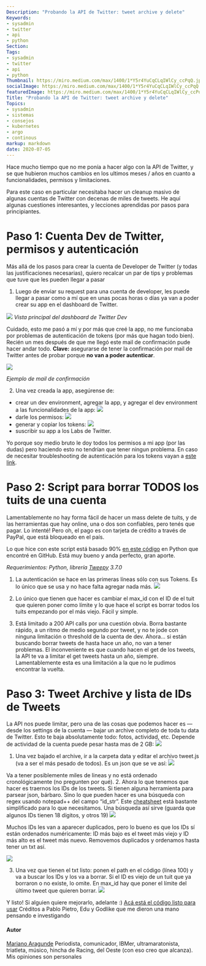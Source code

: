 ```yaml
---
Description: "Probando la API de Twitter: tweet archive y delete"
Keywords:
- sysadmin 
- twitter
- api
- python
Section: 
Tags:
- sysadmin 
- twitter
- api
- python
Thumbnail: https://miro.medium.com/max/1400/1*Y5r4YuCqCLqIWlCy_ccPqQ.jpeg
socialImage: https://miro.medium.com/max/1400/1*Y5r4YuCqCLqIWlCy_ccPqQ.jpeg
featuredImage: https://miro.medium.com/max/1400/1*Y5r4YuCqCLqIWlCy_ccPqQ.jpeg
Title: "Probando la API de Twitter: tweet archive y delete"
Topics:
- sysadmin 
- sistemas
- consejos
- kubernetes
- argo
- continous
markup: markdown
date: 2020-07-05
---
```


Hace mucho tiempo que no me ponía a hacer algo con la API de Twitter, y se que hubieron muchos cambios en los ultimos meses / años en cuanto a funcionalidades, permisos y limitaciones.

Para este caso en particular necesitaba hacer un cleanup masivo de algunas cuentas de Twitter con decenas de miles de tweets. He aquí algunas cuestiones interesantes, y lecciones aprendidas por pasos para principiantes.

<!--more-->

# Paso 1: Cuenta Dev de Twitter, permisos y autenticación

Más allá de los pasos para crear la cuenta de Developer de Twitter (y todas las justificaciones necesarias), quiero recalcar un par de tips y problemas que tuve que les pueden llegar a pasar

1. Luego de enviar su request para una cuenta de developer, les puede llegar a pasar como a mí que en unas pocas horas o días ya van a poder crear su app en el dashboard de Twitter.

![](https://miro.medium.com/max/1400/1*Y5r4YuCqCLqIWlCy_ccPqQ.jpeg)
*Vista principal del dashboard de Twitter Dev*

Cuidado, esto me pasó a mí y por más que creé la app, no me funcionaba por problemas de autenticación de tokens (por más que hagan todo bien). Recién un mes después de que me llegó este mail de confirmación pude hacer andar todo. **Clave:** asegurarse de tener la confirmación por mail de Twitter antes de probar porque **no van a poder autenticar**.

![](https://miro.medium.com/max/1400/1*JytexSnThIcgvwjzSUWQ7w.jpeg)

*Ejemplo de mail de confirmación*

2. Una vez creada la app, asegúrense de:

  - crear un dev environment, agregar la app, y agregar el dev environment a las funcionalidades de la app:
  ![](https://miro.medium.com/max/1400/1*YL4be7SqpYL7t_jXNOFmfA.jpeg)
  - darle los permisos:
  ![](https://miro.medium.com/max/1400/1*7Oj-OPc4a3oCgISwi7WkSg.jpeg)
  - generar y copiar los tokens:
  ![](https://miro.medium.com/max/1400/1*tL8LxVcFxsnjQ1JlPDlzrA.jpeg)
  - suscribir su app a los Labs de Twitter.

Yo porque soy medio bruto le doy todos los permisos a mi app (por las dudas) pero haciendo esto no tendrían que tener ningun problema. En caso de necesitar troubleshooting de autenticación para los tokens vayan a [este link](https://developer.twitter.com/en/docs/labs/tweets-and-users/quick-start/get-tweets).

# Paso 2: Script para borrar TODOS los tuits de una cuenta
Lamentablemente no hay forma fácil de hacer un mass delete de tuits, y de las herramientas que hay online, una o dos son confiables, pero tenés que pagar. Lo intenté! Pero oh, el pago es con tarjeta de crédito a través de PayPal, que está bloqueado en el país.

Lo que hice con este script está basado 90% [en este código](https://github.com/ngeor/delete-old-tweets) en Python que encontré en GitHub. Está muy bueno y anda perfecto, gran aporte.

*Requerimientos: Python, librería [Tweepy](https://www.tweepy.org/) 3.7.0*

1. La autenticación se hace en las primeras líneas sólo con sus Tokens. Es lo único que se usa y no hace falta agregar nada más.
![](https://miro.medium.com/max/1214/1*yT_gKrhbYt-E35XmKMrUvA.png)

2. Lo único que tienen que hacer es cambiar el max_id con el ID de el tuit que quieren poner como límite y lo que hace el script es borrar todos los tuits empezando por el más viejo. Fácil y simple.

3. Está limitado a 200 API calls por una cuestión obvia. Borra bastante rápido, a un ritmo de medio segundo por tweet, y no te jode con ninguna limitación o threshold de la cuenta de dev.
Ahora... si están buscando borrar tweets de hasta hace un año, no van a tener problemas. El inconveniente es que cuando hacen el get de los tweets, la API te va a limitar el get tweets hasta un año, siempre. Lamentablemente esta es una limitación a la que no le pudimos encontrar la vuelta.

# Paso 3: Tweet Archive y lista de IDs de Tweets
La API nos puede limitar, pero una de las cosas que podemos hacer es — desde los settings de la cuenta — bajar un archive completo de toda tu data de Twitter. Esto te baja absolutamente todo: fotos, actividad, etc. Depende de actividad de la cuenta puede pesar hasta mas de 2 GB:
![](https://miro.medium.com/max/1400/1*yzuRuTcX9xhXoQH4rcExtw.png)
1. Una vez bajado el archive, ir a la carpeta data y editar el archivo tweet.js (va a ser el más pesado de todos). Es un json que se ve así:
![](https://miro.medium.com/max/1400/1*Nqkw_1O5MH2rAa1y_rPp-g.png)

Va a tener posiblemente miles de lineas y no está ordenado cronológicamente (no pregunten por qué).
2. Ahora lo que tenemos que hacer es traernos los IDs de los tweets. Si tienen alguna herramienta para parsear json, bárbaro. Sino lo que pueden hacer es una búsqueda con regex usando notepad++ del campo “id_str”. Este [cheatsheet](https://www.launch2success.com/guide/advanced-find-and-replace-in-notepad/) está bastante simplificado para lo que necesitamos. Una búsqueda así sirve (guarda que algunos IDs tienen 18 dígitos, y otros 19)
![](https://miro.medium.com/max/1142/1*F3ambA2C_g0A4b7gIjwYuw.png)

Muchos IDs les van a aparecer duplicados, pero lo bueno es que los IDs sí están ordenados numéricamente: ID más bajo es el tweet más viejo y ID más alto es el tweet más nuevo. Removemos duplicados y ordenamos hasta tener un txt así.

![](https://miro.medium.com/max/744/1*-f816Y4PcizjYjPTeLD4xg.png)

3. Una vez que tienen el txt listo: ponen el path en el código (línea 100) y va a buscar los IDs y los va a borrar. Si el ID es viejo de un tuit que ya borraron o no existe, lo omite.
En max_id hay que poner el límite del último tweet que quieren borrar.
![](https://miro.medium.com/max/1400/1*BBuNwURXWEhS-oSWkeu9gg.png)

Y listo! Si alguien quiere mejorarlo, adelante :) [Acá está el código listo para usar](https://github.com/sysarmy/disneyland/blob/master/misc/api-de-twitter-archive-and-delete/deleteTxt.py)
Créditos a Pablo Pietro, Edu y Godlike que me dieron una mano pensando e investigando

#### Autor
[Mariano Aragunde](https://medium.com/@aragunde) Periodista, comunicador, IBMer, ultramaratonista, triatleta, músico, hincha de Racing, del Oeste (con eso creo que alcanza). Mis opiniones son personales
